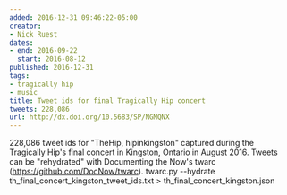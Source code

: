 ```yaml
---
added: 2016-12-31 09:46:22-05:00
creator:
- Nick Ruest
dates:
- end: 2016-09-22
  start: 2016-08-12
published: 2016-12-31
tags:
- tragically hip
- music
title: Tweet ids for final Tragically Hip concert
tweets: 228,086
url: http://dx.doi.org/10.5683/SP/NGMQNX
---
```


228,086 tweet ids for "TheHip, hipinkingston" captured during the Tragically Hip's final concert in Kingston, Ontario in August 2016. Tweets can be "rehydrated" with Documenting the Now's twarc (https://github.com/DocNow/twarc). twarc.py --hydrate th_final_concert_kingston_tweet_ids.txt > th_final_concert_kingston.json
